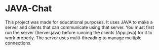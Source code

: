 # JAVA-Chat
This project was made for educational purposes.
It uses JAVA to make a server and clients that can communicate using that server.
You must first run the server (Server.java) before running the clients (App.java) for it to work properly.
The server uses multi-threading to manage multiple connections.
